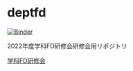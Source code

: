 # deptfd

[![Binder](https://mybinder.org/badge_logo.svg)](https://mybinder.org/v2/gh/Sakamurray/deptfd/HEAD)

2022年度学科FD研修会研修会用リポジトリ

[学科FD研修会](https://scrapbox.io/deptFd/%E6%A9%9F%E6%A2%B0%E3%82%B7%E3%82%B9%E3%83%86%E3%83%A0%E5%B7%A5%E5%AD%A6%E7%A7%91%E3%81%AB%E3%81%8A%E3%81%91%E3%82%8B%E6%83%85%E5%A0%B1%E7%92%B0%E5%A2%83%E6%95%99%E8%82%B2(5) )
